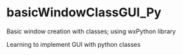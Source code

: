 # basicWindowClassGUI_Py
Basic window creation with classes; using wxPython library

Learning to implement GUI with python classes

